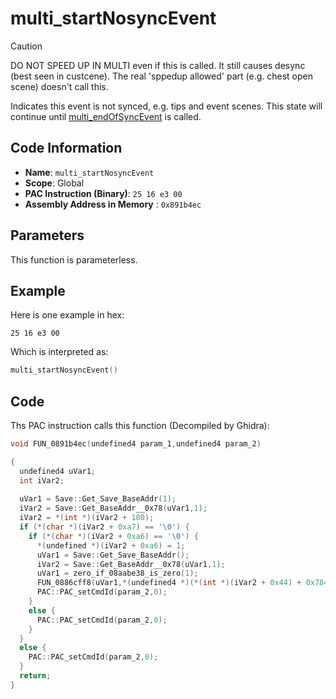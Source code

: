 # multi_startNosyncEvent

> [!CAUTION]
> DO NOT SPEED UP IN MULTI even if this is called. It still causes desync (best seen in custcene).
> The real 'sppedup allowed' part (e.g. chest open scene) doesn't call this.

Indicates this event is not synced, e.g. tips and event scenes. This state will continue until [multi_endOfSyncEvent](./multi_endnosyncevent.md) is called.

## Code Information

- **Name**: `multi_startNosyncEvent`
- **Scope**: Global
- **PAC Instruction (Binary)**: `25 16 e3 00`
- **Assembly Address in Memory** : `0x891b4ec`

## Parameters

This function is parameterless.


## Example

Here is one example in hex:

```25 16 e3 00```

Which is interpreted as:

```c
multi_startNosyncEvent()
```

## Code

Ths PAC instruction calls this function (Decompiled by Ghidra):

```c
void FUN_0891b4ec(undefined4 param_1,undefined4 param_2)

{
  undefined4 uVar1;
  int iVar2;
  
  uVar1 = Save::Get_Save_BaseAddr(1);
  iVar2 = Save::Get_BaseAddr__0x78(uVar1,1);
  iVar2 = *(int *)(iVar2 + 100);
  if (*(char *)(iVar2 + 0xa7) == '\0') {
    if (*(char *)(iVar2 + 0xa6) == '\0') {
      *(undefined *)(iVar2 + 0xa6) = 1;
      uVar1 = Save::Get_Save_BaseAddr();
      iVar2 = Save::Get_BaseAddr__0x78(uVar1,1);
      uVar1 = zero_if_08aabe38_is_zero(1);
      FUN_0886cff8(uVar1,*(undefined4 *)(*(int *)(iVar2 + 0x44) + 0x784));
      PAC::PAC_setCmdId(param_2,0);
    }
    else {
      PAC::PAC_setCmdId(param_2,0);
    }
  }
  else {
    PAC::PAC_setCmdId(param_2,0);
  }
  return;
}
```


